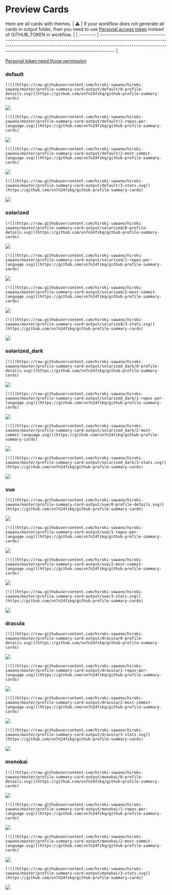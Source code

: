 
# Preview Cards

Here are all cards with themes.
| :warning: | If your workflow does not generate all cards in output folder, then you need to use [Personal access token](https://docs.github.com/en/actions/configuring-and-managing-workflows/creating-and-storing-encrypted-secrets) instead of GITHUB_TOKEN in workflow. |
| :-------: | :------------------------------------------------------------------------------------------------------------------------------------------------------------------------------------------------------------------------------------------------ |

[Personal token need those permission](https://github.com/vn7n24fzkq/github-profile-summary-cards/wiki/Personal-access-token-permissions)


### default


```
[![](https://raw.githubusercontent.com/hiroki-sawano/hiroki-sawano/master/profile-summary-card-output/default/0-profile-details.svg)](https://github.com/vn7n24fzkq/github-profile-summary-cards)
```
![](https://raw.githubusercontent.com/hiroki-sawano/hiroki-sawano/master/profile-summary-card-output/default/0-profile-details.svg)


```
[![](https://raw.githubusercontent.com/hiroki-sawano/hiroki-sawano/master/profile-summary-card-output/default/1-repos-per-language.svg)](https://github.com/vn7n24fzkq/github-profile-summary-cards)
```
![](https://raw.githubusercontent.com/hiroki-sawano/hiroki-sawano/master/profile-summary-card-output/default/1-repos-per-language.svg)


```
[![](https://raw.githubusercontent.com/hiroki-sawano/hiroki-sawano/master/profile-summary-card-output/default/2-most-commit-language.svg)](https://github.com/vn7n24fzkq/github-profile-summary-cards)
```
![](https://raw.githubusercontent.com/hiroki-sawano/hiroki-sawano/master/profile-summary-card-output/default/2-most-commit-language.svg)


```
[![](https://raw.githubusercontent.com/hiroki-sawano/hiroki-sawano/master/profile-summary-card-output/default/3-stats.svg)](https://github.com/vn7n24fzkq/github-profile-summary-cards)
```
![](https://raw.githubusercontent.com/hiroki-sawano/hiroki-sawano/master/profile-summary-card-output/default/3-stats.svg)


### solarized


```
[![](https://raw.githubusercontent.com/hiroki-sawano/hiroki-sawano/master/profile-summary-card-output/solarized/0-profile-details.svg)](https://github.com/vn7n24fzkq/github-profile-summary-cards)
```
![](https://raw.githubusercontent.com/hiroki-sawano/hiroki-sawano/master/profile-summary-card-output/solarized/0-profile-details.svg)


```
[![](https://raw.githubusercontent.com/hiroki-sawano/hiroki-sawano/master/profile-summary-card-output/solarized/1-repos-per-language.svg)](https://github.com/vn7n24fzkq/github-profile-summary-cards)
```
![](https://raw.githubusercontent.com/hiroki-sawano/hiroki-sawano/master/profile-summary-card-output/solarized/1-repos-per-language.svg)


```
[![](https://raw.githubusercontent.com/hiroki-sawano/hiroki-sawano/master/profile-summary-card-output/solarized/2-most-commit-language.svg)](https://github.com/vn7n24fzkq/github-profile-summary-cards)
```
![](https://raw.githubusercontent.com/hiroki-sawano/hiroki-sawano/master/profile-summary-card-output/solarized/2-most-commit-language.svg)


```
[![](https://raw.githubusercontent.com/hiroki-sawano/hiroki-sawano/master/profile-summary-card-output/solarized/3-stats.svg)](https://github.com/vn7n24fzkq/github-profile-summary-cards)
```
![](https://raw.githubusercontent.com/hiroki-sawano/hiroki-sawano/master/profile-summary-card-output/solarized/3-stats.svg)


### solarized_dark


```
[![](https://raw.githubusercontent.com/hiroki-sawano/hiroki-sawano/master/profile-summary-card-output/solarized_dark/0-profile-details.svg)](https://github.com/vn7n24fzkq/github-profile-summary-cards)
```
![](https://raw.githubusercontent.com/hiroki-sawano/hiroki-sawano/master/profile-summary-card-output/solarized_dark/0-profile-details.svg)


```
[![](https://raw.githubusercontent.com/hiroki-sawano/hiroki-sawano/master/profile-summary-card-output/solarized_dark/1-repos-per-language.svg)](https://github.com/vn7n24fzkq/github-profile-summary-cards)
```
![](https://raw.githubusercontent.com/hiroki-sawano/hiroki-sawano/master/profile-summary-card-output/solarized_dark/1-repos-per-language.svg)


```
[![](https://raw.githubusercontent.com/hiroki-sawano/hiroki-sawano/master/profile-summary-card-output/solarized_dark/2-most-commit-language.svg)](https://github.com/vn7n24fzkq/github-profile-summary-cards)
```
![](https://raw.githubusercontent.com/hiroki-sawano/hiroki-sawano/master/profile-summary-card-output/solarized_dark/2-most-commit-language.svg)


```
[![](https://raw.githubusercontent.com/hiroki-sawano/hiroki-sawano/master/profile-summary-card-output/solarized_dark/3-stats.svg)](https://github.com/vn7n24fzkq/github-profile-summary-cards)
```
![](https://raw.githubusercontent.com/hiroki-sawano/hiroki-sawano/master/profile-summary-card-output/solarized_dark/3-stats.svg)


### vue


```
[![](https://raw.githubusercontent.com/hiroki-sawano/hiroki-sawano/master/profile-summary-card-output/vue/0-profile-details.svg)](https://github.com/vn7n24fzkq/github-profile-summary-cards)
```
![](https://raw.githubusercontent.com/hiroki-sawano/hiroki-sawano/master/profile-summary-card-output/vue/0-profile-details.svg)


```
[![](https://raw.githubusercontent.com/hiroki-sawano/hiroki-sawano/master/profile-summary-card-output/vue/1-repos-per-language.svg)](https://github.com/vn7n24fzkq/github-profile-summary-cards)
```
![](https://raw.githubusercontent.com/hiroki-sawano/hiroki-sawano/master/profile-summary-card-output/vue/1-repos-per-language.svg)


```
[![](https://raw.githubusercontent.com/hiroki-sawano/hiroki-sawano/master/profile-summary-card-output/vue/2-most-commit-language.svg)](https://github.com/vn7n24fzkq/github-profile-summary-cards)
```
![](https://raw.githubusercontent.com/hiroki-sawano/hiroki-sawano/master/profile-summary-card-output/vue/2-most-commit-language.svg)


```
[![](https://raw.githubusercontent.com/hiroki-sawano/hiroki-sawano/master/profile-summary-card-output/vue/3-stats.svg)](https://github.com/vn7n24fzkq/github-profile-summary-cards)
```
![](https://raw.githubusercontent.com/hiroki-sawano/hiroki-sawano/master/profile-summary-card-output/vue/3-stats.svg)


### dracula


```
[![](https://raw.githubusercontent.com/hiroki-sawano/hiroki-sawano/master/profile-summary-card-output/dracula/0-profile-details.svg)](https://github.com/vn7n24fzkq/github-profile-summary-cards)
```
![](https://raw.githubusercontent.com/hiroki-sawano/hiroki-sawano/master/profile-summary-card-output/dracula/0-profile-details.svg)


```
[![](https://raw.githubusercontent.com/hiroki-sawano/hiroki-sawano/master/profile-summary-card-output/dracula/1-repos-per-language.svg)](https://github.com/vn7n24fzkq/github-profile-summary-cards)
```
![](https://raw.githubusercontent.com/hiroki-sawano/hiroki-sawano/master/profile-summary-card-output/dracula/1-repos-per-language.svg)


```
[![](https://raw.githubusercontent.com/hiroki-sawano/hiroki-sawano/master/profile-summary-card-output/dracula/2-most-commit-language.svg)](https://github.com/vn7n24fzkq/github-profile-summary-cards)
```
![](https://raw.githubusercontent.com/hiroki-sawano/hiroki-sawano/master/profile-summary-card-output/dracula/2-most-commit-language.svg)


```
[![](https://raw.githubusercontent.com/hiroki-sawano/hiroki-sawano/master/profile-summary-card-output/dracula/3-stats.svg)](https://github.com/vn7n24fzkq/github-profile-summary-cards)
```
![](https://raw.githubusercontent.com/hiroki-sawano/hiroki-sawano/master/profile-summary-card-output/dracula/3-stats.svg)


### monokai


```
[![](https://raw.githubusercontent.com/hiroki-sawano/hiroki-sawano/master/profile-summary-card-output/monokai/0-profile-details.svg)](https://github.com/vn7n24fzkq/github-profile-summary-cards)
```
![](https://raw.githubusercontent.com/hiroki-sawano/hiroki-sawano/master/profile-summary-card-output/monokai/0-profile-details.svg)


```
[![](https://raw.githubusercontent.com/hiroki-sawano/hiroki-sawano/master/profile-summary-card-output/monokai/1-repos-per-language.svg)](https://github.com/vn7n24fzkq/github-profile-summary-cards)
```
![](https://raw.githubusercontent.com/hiroki-sawano/hiroki-sawano/master/profile-summary-card-output/monokai/1-repos-per-language.svg)


```
[![](https://raw.githubusercontent.com/hiroki-sawano/hiroki-sawano/master/profile-summary-card-output/monokai/2-most-commit-language.svg)](https://github.com/vn7n24fzkq/github-profile-summary-cards)
```
![](https://raw.githubusercontent.com/hiroki-sawano/hiroki-sawano/master/profile-summary-card-output/monokai/2-most-commit-language.svg)


```
[![](https://raw.githubusercontent.com/hiroki-sawano/hiroki-sawano/master/profile-summary-card-output/monokai/3-stats.svg)](https://github.com/vn7n24fzkq/github-profile-summary-cards)
```
![](https://raw.githubusercontent.com/hiroki-sawano/hiroki-sawano/master/profile-summary-card-output/monokai/3-stats.svg)

